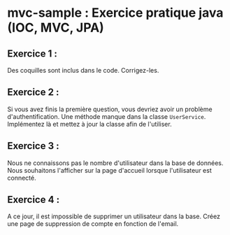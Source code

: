 # mvc-sample : Exercice pratique java (IOC, MVC, JPA)

## Exercice 1 :
Des coquilles sont inclus dans le code. Corrigez-les.

## Exercice 2 : 
Si vous avez finis la première question, vous devriez avoir un problème d'authentification. 
Une méthode manque dans la classe ```UserService```. Implémentez là et mettez à jour la classe afin de l'utiliser.
 
## Exercice 3 : 
Nous ne connaissons pas le nombre d'utilisateur dans la base de données. Nous souhaitons l'afficher sur la page d'accueil lorsque l'utilisateur est connecté.

## Exercice 4 : 
A ce jour, il est impossible de supprimer un utilisateur dans la base. Créez une page de suppression de compte en fonction de l'email.